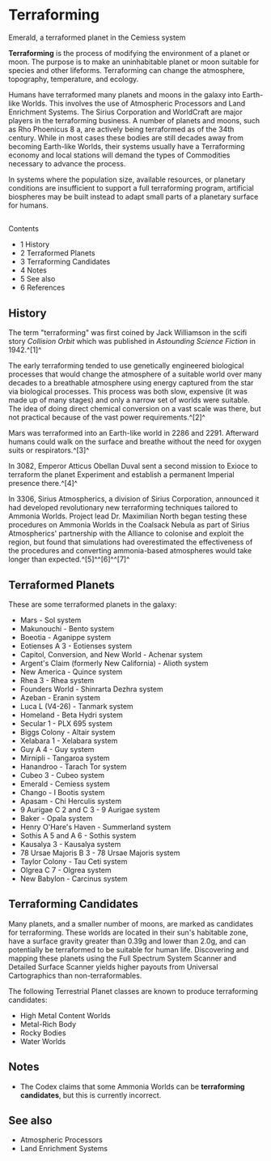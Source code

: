 # Terraforming
Emerald, a terraformed planet in the Cemiess system
 		 	 

**Terraforming** is the process of modifying the environment of a planet or moon. The purpose is to make an uninhabitable planet or moon suitable for species and other lifeforms. Terraforming can change the atmosphere, topography, temperature, and ecology.

Humans have terraformed many planets and moons in the galaxy into Earth-like Worlds. This involves the use of Atmospheric Processors and Land Enrichment Systems. The Sirius Corporation and WorldCraft are major players in the terraforming business. A number of planets and moons, such as Rho Phoenicus 8 a, are actively being terraformed as of the 34th century. While in most cases these bodies are still decades away from becoming Earth-like Worlds, their systems usually have a Terraforming economy and local stations will demand the types of Commodities necessary to advance the process.

In systems where the population size, available resources, or planetary conditions are insufficient to support a full terraforming program, artificial biospheres may be built instead to adapt small parts of a planetary surface for humans.

## 

Contents

- 1 History
- 2 Terraformed Planets
- 3 Terraforming Candidates
- 4 Notes
- 5 See also
- 6 References

## History

The term "terraforming" was first coined by Jack Williamson in the scifi story *Collision Orbit* which was published in *Astounding Science Fiction* in 1942.^[1]^

The early terraforming tended to use genetically engineered biological processes that would change the atmosphere of a suitable world over many decades to a breathable atmosphere using energy captured from the star via biological processes. This process was both slow, expensive (it was made up of many stages) and only a narrow set of worlds were suitable. The idea of doing direct chemical conversion on a vast scale was there, but not practical because of the vast power requirements.^[2]^

Mars was terraformed into an Earth-like world in 2286 and 2291. Afterward humans could walk on the surface and breathe without the need for oxygen suits or respirators.^[3]^

In 3082, Emperor Atticus Obellan Duval sent a second mission to Exioce to terraform the planet Experiment and establish a permanent Imperial presence there.^[4]^

In 3306, Sirius Atmospherics, a division of Sirius Corporation, announced it had developed revolutionary new terraforming techniques tailored to Ammonia Worlds. Project lead Dr. Maximilian North began testing these procedures on Ammonia Worlds in the Coalsack Nebula as part of Sirius Atmospherics' partnership with the Alliance to colonise and exploit the region, but found that simulations had overestimated the effectiveness of the procedures and converting ammonia-based atmospheres would take longer than expected.^[5]^^[6]^^[7]^

## Terraformed Planets

These are some terraformed planets in the galaxy:

- Mars - Sol system
- Makunouchi - Bento system
- Boeotia - Aganippe system
- Eotienses A 3 - Eotienses system
- Capitol, Conversion, and New World - Achenar system
- Argent's Claim (formerly New California) - Alioth system
- New America - Quince system
- Rhea 3 - Rhea system
- Founders World - Shinrarta Dezhra system
- Azeban - Eranin system
- Luca L (V4-26) - Tanmark system
- Homeland - Beta Hydri system
- Secular 1 - PLX 695 system
- Biggs Colony - Altair system
- Xelabara 1 - Xelabara system
- Guy A 4 - Guy system
- Mirnipli - Tangaroa system
- Hanandroo - Tarach Tor system
- Cubeo 3 - Cubeo system
- Emerald - Cemiess system
- Chango - I Bootis system
- Apasam - Chi Herculis system
- 9 Aurigae C 2 and C 3 - 9 Aurigae system
- Baker - Opala system
- Henry O'Hare's Haven - Summerland system
- Sothis A 5 and A 6 - Sothis system
- Kausalya 3 - Kausalya system
- 78 Ursae Majoris B 3 - 78 Ursae Majoris system
- Taylor Colony - Tau Ceti system
- Olgrea C 7 - Olgrea system
- New Babylon - Carcinus system

## Terraforming Candidates

Many planets, and a smaller number of moons, are marked as candidates for terraforming. These worlds are located in their sun's habitable zone, have a surface gravity greater than 0.39g and lower than 2.0g, and can potentially be terraformed to be suitable for human life. Discovering and mapping these planets using the Full Spectrum System Scanner and Detailed Surface Scanner yields higher payouts from Universal Cartographics than non-terraformables.

The following Terrestrial Planet classes are known to produce terraforming candidates:

- High Metal Content Worlds
- Metal-Rich Body
- Rocky Bodies
- Water Worlds

## Notes

- The Codex claims that some Ammonia Worlds can be **terraforming candidates**, but this is currently incorrect.

## See also

- Atmospheric Processors
- Land Enrichment Systems